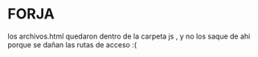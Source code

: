  # FORJA

 los archivos.html quedaron dentro de la carpeta js , y no los saque de ahi porque se dañan las rutas de acceso :(